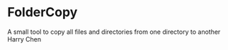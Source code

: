 ﻿FolderCopy
=============
A small tool to copy all files and directories from one directory to another
Harry Chen